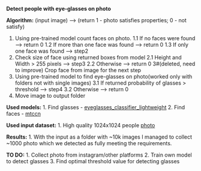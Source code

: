 **Detect people with eye-glasses on photo**

**Algorithm:** (input image) --> (return 1 - photo satisfies properties; 0 - not satisfy)
1. Using pre-trained model count faces on photo.
	1.1 If no faces were found --> return 0
	1.2 If more than one face was found --> return 0
	1.3 If only one face was found --> step2
2. Check size of face using returned boxes from model
	2.1 Height and Width > 255 pixels --> step3
	2.2 Otherwise --> return 0
3#(deleted, need to improve) Crop face from image for the next step
3. Using pre-trained model to find eye-glasses on photo(worked only with folders not with single images)
	3.1 If returned probability of glasses > threshold --> step4
	3.2 Otherwise --> return 0
4. Move image to output folder

**Used models:**
	1. Find glasses - [eyeglasses_classifier_lightweight](https://github.com/acheshkov/eyeglasses_classifier_lightweight)
	2. Find faces - [mtccn](https://github.com/timesler/facenet-pytorch)

**Used input dataset:**
	1. High quality 1024x1024 people [photo](https://github.com/NVlabs/ffhq-dataset)


**Results:**
	1. With the input as a folder with ~10k images I managed to collect ~1000 photo which we detected as fully meeting the requirements.

**TO DO:**
	1. Collect photo from instagram/other platforms
	2. Train own model to detect glasses
	3. Find optimal threshold value for detecting glasses

